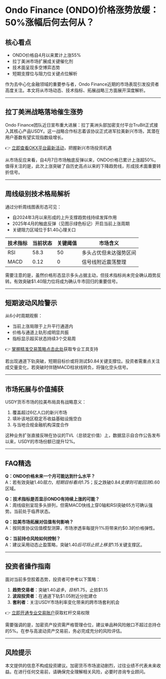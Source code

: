 # Ondo Finance (ONDO)价格涨势放缓：50%涨幅后何去何从？

## 核心看点
- ONDO价格自4月以来累计上涨55%
- 拉丁美洲市场扩展成关键催化剂
- 技术面呈现多空博弈态势
- 短期支撑位与阻力位关键点位解析

作为去中心化金融领域的重要参与者，Ondo Finance近期的市场表现引发投资者高度关注。本文将从市场动态、技术指标、拓展战略三方面展开深度解析。

---

## 拉丁美洲战略落地催生涨势

Ondo Finance团队近日宣布重大进展：拉丁美洲头部加密支付平台TruBit正式接入其核心产品USDY。这一战略合作标志着该协议正式进军拉美新兴市场，其潜在用户基数有望实现指数级增长。

👉 [立即查看OKX平台最新活动](https://bit.ly/okx_welcome)，把握新兴市场投资机遇

从市场反应来看，自4月7日市场触底反弹以来，ONDO价格已累计上涨超50%。值得关注的是，此次上涨突破了自历史高点以来的下降趋势线，形成技术面重要转折信号。

---

## 周线级别技术格局解析

通过分析周线图表形态可见：
- 自2024年3月以来形成的上升支撑趋势线持续发挥作用
- 2025年4月的触底反弹（见图示绿色标记）开启当前上涨周期
- 关键阻力区域位于$1.40心理关口

| 技术指标 | 当前状态 | 关键阈值 | 市场含义 |
|---------|----------|----------|----------|
| RSI     | 58.3     | 50       | 多头占优但未达强势区间 |
| MACD    | 0.12     | 0        | 信号线附近震荡整理 |

需要注意的是，虽然价格形态显示多头占据主动，但技术指标尚未完全确认趋势反转。有效突破$1.40阻力位将成为确认牛市回归的重要信号。

---

## 短期波动风险警示

从6小时周期观察：
- 当前上涨局限于上升平行通道内
- 价格与通道上轨形成明显共振
- 指标显示超买状态持续3个交易周

👉 [掌握精准交易策略点击此处](https://bit.ly/okx_welcome)获取专业工具支持

若出现通道下轨突破，短期目标价或将测试$0.84关键支撑位。投资者需重点关注成交量变化，若突破时伴随MACD柱状线转负，将强化空头信号。

---

## 市场拓展与价值捕获

USDY货币市场的拉美布局具有战略意义：
1. 覆盖超过6亿人口的新兴市场
2. 填补该地区稳定币收益基础设施空白
3. 与当地合规金融机构深度合作

这种业务扩张直接反映在协议的TVL（总锁定价值）上，数据显示自合作公告发布以来，USDY的市场份额已提升12%。

---

## FAQ精选

**Q：ONDO价格未来一个月可能达到什么水平？**  
A：若有效突破$1.40阻力，短期目标看向$1.75；反之跌破$0.84支撑则可能回测$0.60区域。

**Q：技术指标是否显示ONDO有持续上涨的可能？**  
A：周线级别呈现多头排列，但需MACD快线上穿0轴和RSI突破65方可确认强势。当前处于临界状态。

**Q：拉美市场拓展对估值有何影响？**  
A：按同类协议估值模型测算，市场渗透率每提升1%将带来约$0.3的价格弹性。

**Q：当前持仓风险如何控制？**  
A：建议采用动态止盈策略，突破$1.40后可将止损上移至$1.15关键支撑区。

---

## 投资者操作指南

面对当前多空胶着态势，投资者可参考以下策略：
1. **趋势交易者**：突破$1.40追多，目标$1.75，止损$1.15
2. **波段投资者**：在通道下轨$1.05附近分批建仓
3. **套利者**：关注USDY市场利率变化带来的跨市场套利机会

👉 [立即开通专业交易账户](https://bit.ly/okx_welcome)获取杠杆交易权限

需要强调的是，加密资产投资需严格管理仓位，建议单品种风险敞口不超过总持仓的5%。在参与高波动资产交易前，务必完成充分的风险评估。

---

## 风险提示
本文提供的信息不构成投资建议。加密货币市场波动剧烈，过往业绩不代表未来收益。在进行任何交易前，请确保完全理解相关风险，必要时咨询专业顾问。